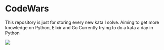 # CodeWars

This repository is just for storing every new kata I solve. Aiming to get more knowledge on Python, Elixir and Go Currently trying to do a kata a day in Python

![](https://www.codewars.com/users/BabiRuiva/badges/large)